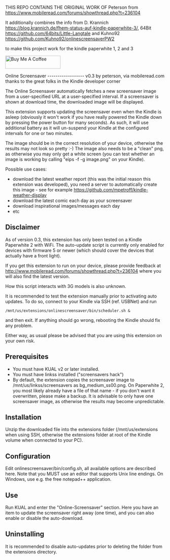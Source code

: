 THIS REPO CONTAINS THE ORIGINAL WORK OF Peterson from https://www.mobileread.com/forums/showthread.php?t=236104

It additionally combines the info from D. Krannich https://blog.krannich.de/fhem-status-auf-kindle-paperwhite-3/, 64Bit https://github.com/64bits/Little-Langtale and Kuhno92 https://github.com/Kuhno92/onlinescreensaverPW2

to make this project work for the kindle paperwhite 1, 2 and 3

<a href="https://www.buymeacoffee.com/kuhno92" target="_blank"><img src="https://cdn.buymeacoffee.com/buttons/default-orange.png" alt="Buy Me A Coffee" height="41" width="174"></a>


Online Screensaver
------------------ v0.3
                   by peterson, via mobileread.com
                   thanks to the great folks in the Kindle developer corner

The Online Screensaver automatically fetches a new screensaver image from a
user-specified URL at a user-specified interval. If a screensaver is shown
at download time, the downloaded image will be displayed.

This extension supports updating the screensaver even when the Kindle is 
asleep (obviously it won't work if you have really powered the Kindle down
by pressing the power button for many seconds). As such, it will use 
additional battery as it will un-suspend your Kindle at the configured
intervals for one or two minutes.

The image should be in the correct resolution of your device, otherwise the
results may not look so pretty :-) The image also needs to be a "clean" png,
as otherwise you may only get a white screen (you can test whether an image
is working by calling "eips -f -g image.png" on your Kindle).

Possible use cases:
 - download the latest weather report (this was the initial reason this
   extension was developed), you need a server to automatically create this
   image - see for example https://github.com/mpetroff/kindle-weather-display
 - download the latest comic each day as your screensaver
 - download inspirational images/messages each day
 - etc


Disclaimer
----------

As of version 0.3, this extension has only been tested on a Kindle
Paperwhite 2 with WiFi. The auto-update script is currently only enabled
for devices with firmware 5 or newer (which should cover the devices that
actually have a front light).

If you get this extension to run on your device, please provide feedback
at http://www.mobileread.com/forums/showthread.php?t=236104 where you will
also find the latest version.

How this script interacts with 3G models is also unknown.

It is recommended to test the extension manually prior to activating auto
updates. To do so, connect to your Kindle via SSH (ref. USBNet) and run

	/mnt/us/extensions/onlinescreensaver/bin/scheduler.sh &

and then exit. If anything should go wrong, rebooting the Kindle should fix
any problem.

Either way, as usual please be advised that you are using this extension on
your own risk. 


Prerequisites
-------------

* You must have KUAL v2 or later installed.
* You must have linkss installed ("screensavers hack")
* By default, the extension copies the screensaver image to /mnt/us/linkss/screensavers
  as bg_medium_ss00.png. On Paperwhite 2, you most likely already have a
  file of that name - if you don't want it overwritten, please make a
  backup. It is advisable to only have one screensaver image, as otherwise
  the results may become unpredictable.


Installation
------------

Unzip the downloaded file into the extensions folder (/mnt/us/extensions
when using SSH, otherwise the extensions folder at root of the Kindle volume
when connected to your PC).


Configuration
-------------

Edit onlinescreensaver/bin/config.sh, all available options are described
here. Note that you MUST use an editor that supports Unix line endings. On
Windows, use e.g. the free notepad++ application.


Use
---

Run KUAL and enter the "Online-Screensaver" section. Here you have an item
to update the screensaver right away (one time), and you can also enable or
disable the auto-download.


Uninstalling
------------

It is recommended to disable auto-updates prior to deleting the folder
from the extensions directory.
